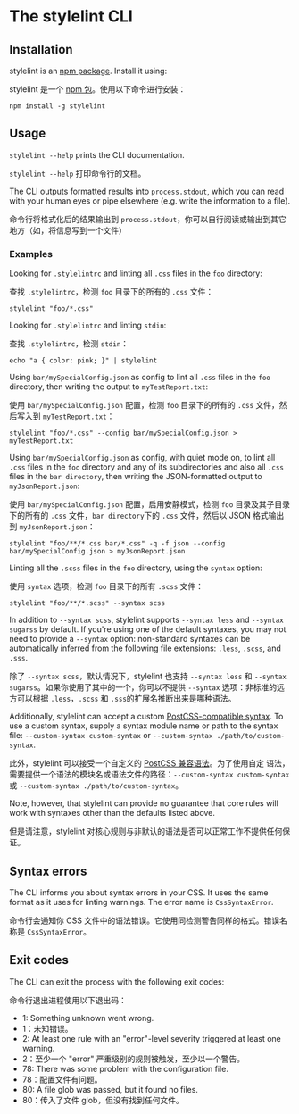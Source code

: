 # The stylelint CLI

## Installation

stylelint is an [npm package](https://www.npmjs.com/package/stylelint). Install it using:

stylelint 是一个 [npm 包](https://www.npmjs.com/package/stylelint)。使用以下命令进行安装：

```console
npm install -g stylelint
```

## Usage

`stylelint --help` prints the CLI documentation.

`stylelint --help` 打印命令行的文档。

The CLI outputs formatted results into `process.stdout`, which you can read with your human eyes or pipe elsewhere (e.g. write the information to a file).

命令行将格式化后的结果输出到 `process.stdout`，你可以自行阅读或输出到其它地方（如，将信息写到一个文件）

### Examples

Looking for `.stylelintrc` and linting all `.css` files in the `foo` directory:  

查找 `.stylelintrc`，检测 `foo` 目录下的所有的 `.css` 文件：

```shell
stylelint "foo/*.css"
```

Looking for `.stylelintrc` and linting `stdin`:

查找 `.stylelintrc`，检测 `stdin`：

```shell
echo "a { color: pink; }" | stylelint
```

Using `bar/mySpecialConfig.json` as config to lint all `.css` files in the `foo` directory, then writing the output to `myTestReport.txt`:

使用 `bar/mySpecialConfig.json` 配置，检测 `foo` 目录下的所有的 `.css` 文件，然后写入到 `myTestReport.txt`：

```shell
stylelint "foo/*.css" --config bar/mySpecialConfig.json > myTestReport.txt
```

Using `bar/mySpecialConfig.json` as config, with quiet mode on, to lint all `.css` files in the `foo` directory and any of its subdirectories and also all `.css` files in the `bar directory`, then writing the JSON-formatted output to `myJsonReport.json`:

使用 `bar/mySpecialConfig.json` 配置，启用安静模式，检测 `foo` 目录及其子目录下的所有的 `.css` 文件，`bar directory`下的 `.css` 文件，然后以 JSON 格式输出到 `myJsonReport.json`：

```shell
stylelint "foo/**/*.css bar/*.css" -q -f json --config bar/mySpecialConfig.json > myJsonReport.json
```

Linting all the `.scss` files in the `foo` directory, using the `syntax` option:

使用 `syntax` 选项，检测 `foo` 目录下的所有 `.scss` 文件：

```shell
stylelint "foo/**/*.scss" --syntax scss
```

In addition to `--syntax scss`, stylelint supports `--syntax less` and `--syntax sugarss` by default. If you're using one of the default syntaxes, you may not need to provide a `--syntax` option: non-standard syntaxes can be automatically inferred from the following file extensions: `.less`, `.scss`, and `.sss`.

除了 `--syntax scss`，默认情况下，stylelint 也支持 `--syntax less` 和 `--syntax sugarss`。如果你使用了其中的一个，你可以不提供 `--syntax` 选项：非标准的远方可以根据 `.less`，`.scss` 和 `.sss`的扩展名推断出来是哪种语法。

Additionally, stylelint can accept a custom [PostCSS-compatible syntax](https://github.com/postcss/postcss#syntaxes). To use a custom syntax, supply a syntax module name or path to the syntax file: `--custom-syntax custom-syntax` or `--custom-syntax ./path/to/custom-syntax`.

此外，stylelint 可以接受一个自定义的 [PostCSS 兼容语法](https://github.com/postcss/postcss#syntaxes)。为了使用自定 语法，需要提供一个语法的模块名或语法文件的路径：`--custom-syntax custom-syntax` 或 `--custom-syntax ./path/to/custom-syntax`。

Note, however, that stylelint can provide no guarantee that core rules will work with syntaxes other than the defaults listed above.

但是请注意，stylelint 对核心规则与非默认的语法是否可以正常工作不提供任何保证。

## Syntax errors

The CLI informs you about syntax errors in your CSS.
It uses the same format as it uses for linting warnings.
The error name is `CssSyntaxError`.

命令行会通知你 CSS 文件中的语法错误。它使用同检测警告同样的格式。错误名称是 `CssSyntaxError`。

## Exit codes

The CLI can exit the process with the following exit codes:

命令行退出进程使用以下退出码：

-   1: Something unknown went wrong.
-   1：未知错误。
-   2: At least one rule with an "error"-level severity triggered at least one warning.
-   2：至少一个 "error" 严重级别的规则被触发，至少以一个警告。
-   78: There was some problem with the configuration file.
-   78：配置文件有问题。
-   80: A file glob was passed, but it found no files.
-   80：传入了文件 glob，但没有找到任何文件。
